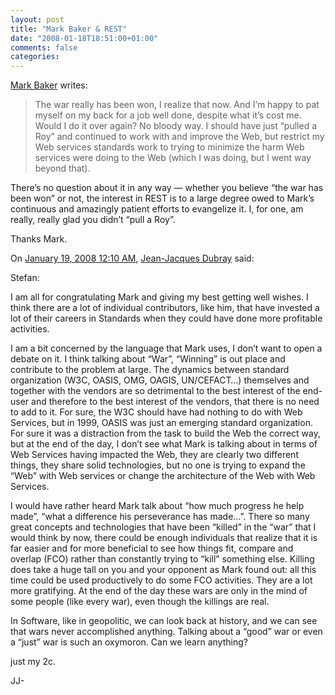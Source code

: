 ```yaml
---
layout: post
title: "Mark Baker & REST"
date: "2008-01-18T18:51:00+01:00"
comments: false
categories: 
---
```


<p><a href="http://www.markbaker.ca/blog/2008/01/17/rest-vs-soap-the-personal-cost/">Mark Baker</a> writes:</p>

<blockquote>
<p>The war really has been won, I realize that now. And I’m happy to pat myself on my back for a job well done, despite what it’s cost me. Would I do it over again? No bloody way. I should have just “pulled a Roy” and continued to work with and improve the Web, but restrict my Web services standards work to trying to minimize the harm Web services were doing to the Web (which I was doing, but I went way beyond that).</p>
</blockquote>

<p>There&#8217;s no question about it in any way &#8212; whether you believe &#8220;the war has been won&#8221; or not, the interest in REST is to a large degree owed to Mark&#8217;s continuous and amazingly patient efforts to evangelize it. I, for one, am really, really glad you didn&#8217;t &#8220;pull a Roy&#8221;.</p>

<p>Thanks Mark.</p>

<section class="comments">



<div class="comment" id="comment-1589">
On <a href="#comment-1589" title="Permalink to this comment">January 19, 2008 12:10 AM</a>, <a href="http://www.ebpml.org/ebpml_radio.htm" title="http://www.ebpml.org/ebpml_radio.htm" rel="nofollow">Jean-Jacques Dubray</a>
said:
<p>Stefan:</p>

<p>I am all for congratulating Mark and giving my best getting well wishes. I think there are a lot of individual contributors, like him, that have invested a lot of their careers in Standards when they could have done more profitable activities. </p>

<p>I am a bit concerned by the language that Mark uses, I don&#8217;t want to open a debate on it. I think talking about &#8220;War&#8221;, &#8220;Winning&#8221; is out place and contribute to the problem at large. The dynamics between standard organization (W3C, OASIS, OMG, OAGIS, UN/CEFACT&#8230;) themselves and together with the vendors are so detrimental to the best interest of the end-user and therefore to the best interest of the vendors, that there is no need to add to it. For sure, the W3C should have had nothing to do with Web Services, but in 1999, OASIS was just an emerging standard organization. For sure it was a distraction from the task to build the Web the correct way, but at the end of the day, I don&#8217;t see what Mark is talking about in terms of Web Services having impacted the Web, they are clearly two different things, they share solid technologies, but no one is trying to expand the &#8220;Web&#8221; with Web services or change the architecture of the Web with Web Services. </p>

<p>I would have rather heard Mark talk about &#8220;how much progress he help made&#8221;, &#8220;what a difference his perseverance has made&#8230;&#8221;. There so many great concepts and technologies that have been &#8220;killed&#8221; in the &#8220;war&#8221; that I would think by now, there could be enough individuals that realize that it is far easier and for more beneficial to see how things fit, compare and overlap (FCO) rather than constantly trying to &#8220;kill&#8221; something else. Killing does take a huge tall on you and your opponent as Mark found out: all this time could be used productively to do some FCO activities. They are a lot more gratifying. At the end of the day these wars are only in the mind of some people (like every war), even though the killings are real. </p>

<p>In Software, like in geopolitic, we can look back at history, and we can see that wars never accomplished anything. Talking about a &#8220;good&#8221; war or even a &#8220;just&#8221; war is such an oxymoron. Can we learn anything?</p>

<p>just my 2c.</p>

<p>JJ-</p>


</section>

